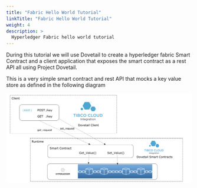 ```yaml
---
title: "Fabric Hello World Tutorial"
linkTitle: "Fabric Hello World Tutorial"
weight: 4
description: >
  Hyperledger Fabric hello world tutorial
---
```


During this tutorial we will use Dovetail to create a hyperledger fabric Smart Contract and a client application that exposes the smart contract as a rest API all using Project Dovetail.

This is a very simple smart contract and rest API that mocks a key value store as defined in the following diagram

<div>
  <img src="../Fabric_HW_tutorial.png" width="900px"></img>
</div>



